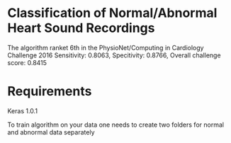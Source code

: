 # Classification of Normal/Abnormal Heart Sound Recordings
The algorithm ranket 6th in the PhysioNet/Computing in Cardiology Challenge 2016
Sensitivity: 0.8063, Specitivity: 0.8766, Overall challenge score: 0.8415

# Requirements
Keras 1.0.1

To train algorithm on your data one needs to create two folders for normal and abnormal data separately


